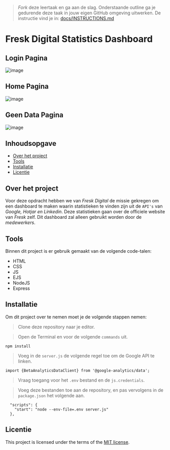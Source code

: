 > _Fork_ deze leertaak en ga aan de slag. Onderstaande outline ga je gedurende deze taak in jouw eigen GitHub omgeving uitwerken. De instructie vind je in: [docs/INSTRUCTIONS.md](docs/INSTRUCTIONS.md)

# Fresk Digital Statistics Dashboard
 
## Login Pagina
![image](https://github.com/TygoWolven/Sprint12-Proof-of-Concept/assets/144010858/d63344d1-4a81-4e2d-b372-e461b131e5e6)

## Home Pagina
![image](https://github.com/TygoWolven/Sprint12-Proof-of-Concept/assets/144010858/efe533a5-1c43-43ad-8eff-cccd9b458f36)

## Geen Data Pagina
![image](https://github.com/TygoWolven/Sprint12-Proof-of-Concept/assets/144010858/b2a6adee-9dee-44f8-b4ea-ae7ac55b6cdc)

## Inhoudsopgave

  * [Over het project](#over-het-project)
  * [Tools](#tools)
  * [Installatie](#installatie)
  * [Licentie](#licentie)

## Over het project
Voor deze opdracht hebben we van _Fresk Digital_ de missie gekregen om een dashboard te maken waarin statistieken te vinden zijn uit de ``API's`` van _Google, Hotjar en Linkedin_. Deze statistieken gaan over de officiele website van _Fresk_ zelf. Dit dashboard zal alleen gebruikt worden door de _medewerkers_.

## Tools
Binnen dit project is er gebruik gemaakt van de volgende code-talen:
- HTML 
- CSS
- JS 
- EJS
- NodeJS 
- Express

## Installatie
Om dit project over te nemen moet je de volgende stappen nemen:

> Clone deze repository naar je editor.

> Open de Terminal en voor de volgende ``commands`` uit.

````EJS
npm install
````

> Voeg in de ``server.js`` de volgende regel toe om de Google API te linken.

````EJS
import {BetaAnalyticsDataClient} from '@google-analytics/data';
````

> Vraag toegang voor het ``.env`` bestand en de ``js.credentials``.

> Voeg deze bestanden toe aan de repository, en pas vervolgens in de ``package.json`` het volgende aan.

````EJS
  "scripts": {
    "start": "node --env-file=.env server.js"
  },
````

## Licentie

This project is licensed under the terms of the [MIT license](./LICENSE).
